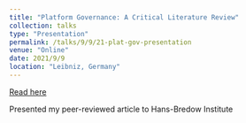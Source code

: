 ```yaml
---
title: "Platform Governance: A Critical Literature Review"
collection: talks
type: "Presentation"
permalink: /talks/9/9/21-plat-gov-presentation
venue: "Online"
date: 2021/9/9
location: "Leibniz, Germany"
---
```


[Read here](https://leibniz-hbi.de/en/events/who-gets-to-say-who-gets-to-speak-series)

Presented my peer-reviewed article to Hans-Bredow Institute

